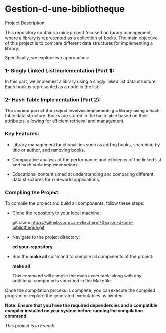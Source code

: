 # Gestion-d-une-bibliotheque
Project Description: 

This repository contains a mini-project focused on library management, where a library is represented as a collection of books. The main objective of this project is to compare different data structures for implementing a library. 

Specifically, we explore two approaches:

### 1- Singly Linked List Implementation (Part 1):

In this part, we implement a library using a singly linked list data structure. Each book is represented as a node in the list.

### 2- Hash Table Implementation (Part 2):

The second part of the project involves implementing a library using a hash table data structure. Books are stored in the hash table based on their attributes, allowing for efficient retrieval and management.

### Key Features:

- Library management functionalities such as adding books, searching by title or author, and removing books.

- Comparative analysis of the performance and efficiency of the linked list and hash table implementations.

- Educational content aimed at understanding and comparing different data structures for real-world applications.

### Compiling the Project:

To compile the project and build all components, follow these steps:

- Clone the repository to your local machine:
  
  git clone https://github.com/cameliacharef/Gestion-d-une-bibliotheque.git
  
- Navigate to the project directory:
  
  **cd your-repository**
  
- Run the **make all** command to compile all components of the project:
  
  **make all**
  
  This command will compile the main executable along with any additional components specified in the Makefile.

Once the compilation process is complete, you can execute the compiled program or explore the generated executables as needed.

**Note: Ensure that you have the required dependencies and a compatible compiler installed on your system before running the compilation command.**

*This project is in French.*
